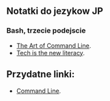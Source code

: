 ## Notatki do jezykow JP

### Bash, trzecie podejscie

* [The Art of Command Line](https://github.com/jlevy/the-art-of-command-line ).
* [Tech is the new literacy](https://www.learnenough.com/).

## Przydatne linki:
* [Command Line](https://www.learnenough.com/command-line-tutorial#sec-summary_cleaning).
